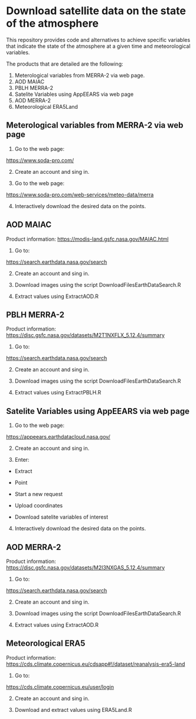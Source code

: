 # Download satellite data on the state of the atmosphere

This repository provides code and alternatives to achieve specific variables that indicate the state of the atmosphere at a given time and meteorological variables.

The products that are detailed are the following:
1. Meterological variables from MERRA-2 via web page.
2. AOD MAIAC
3. PBLH MERRA-2
4. Satelite Variables using AppEEARS via web page
5. AOD MERRA-2
6. Meteorological ERA5Land

## Meterological variables from MERRA-2 via web page

1. Go to the web page:

https://www.soda-pro.com/

2. Create an account and sing in.

3. Go to the web page:

https://www.soda-pro.com/web-services/meteo-data/merra

4. Interactively download the desired data on the points. 

## AOD MAIAC

Product information: https://modis-land.gsfc.nasa.gov/MAIAC.html

1. Go to:

https://search.earthdata.nasa.gov/search

2. Create an account and sing in.

3. Download images using the script DownloadFilesEarthDataSearch.R

4. Extract values using ExtractAOD.R

## PBLH MERRA-2

Product information: https://disc.gsfc.nasa.gov/datasets/M2T1NXFLX_5.12.4/summary

1. Go to:

https://search.earthdata.nasa.gov/search

2. Create an account and sing in.

3. Download images using the script DownloadFilesEarthDataSearch.R

4. Extract values using ExtractPBLH.R

## Satelite Variables using AppEEARS via web page

1. Go to the web page:

https://appeears.earthdatacloud.nasa.gov/

2. Create an account and sing in.

3. Enter:

* Extract 

* Point

* Start a new request

* Upload coordinates

* Download satelite variables of interest


4. Interactively download the desired data on the points. 

## AOD MERRA-2

Product information: https://disc.gsfc.nasa.gov/datasets/M2I3NXGAS_5.12.4/summary

1. Go to:

https://search.earthdata.nasa.gov/search

2. Create an account and sing in.

3. Download images using the script DownloadFilesEarthDataSearch.R

4. Extract values using ExtractAOD.R

## Meteorological ERA5

Product information: https://cds.climate.copernicus.eu/cdsapp#!/dataset/reanalysis-era5-land

1. Go to:

https://cds.climate.copernicus.eu/user/login

2. Create an account and sing in.

3. Download and extract values using ERA5Land.R




















































